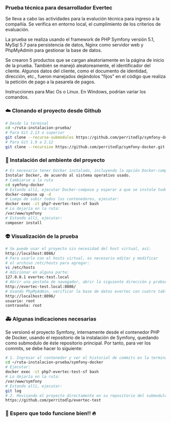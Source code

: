 ### Prueba técnica para desarrollador Evertec

Se lleva a cabo las actividades para la evalución técnica para ingreso a la compañía. Se verifica en entorno local, el cumplimiento de los criterios de evaluación.

La prueba se realiza usando el framework de PHP Symfony versión 5.1, MySql 5.7 para persistencia de datos, Nginx como servidor web y PhpMyAdmin para gestionar la base de datos.

Se crearon 5 productos que se cargan aleatoriamente en la página de inicio de la prueba. También se manejó aleatoreamente, el identificador del cliente. Algunos datos del cliente, como el documento de identidad, dirección, etc., fueron manejados dejándolos "fijos" en el código que realiza la petición de pago a la pasarela de pagos. 

Instrucciones para Mac Os o Linux. En Windows, podrían variar los comandos.

### :cloud: Clonando el proyecto desde Github

```bash
# Desde la terminal
cd ~/ruta-instalacion-prueba/
# Para Git 2.13 o superior
git clone --recurse-submodules https://github.com/perritodlp/symfony-docker.git
# Para Git 1.9 a 2.12
git clone --recursive https://github.com/perritodlp/symfony-docker.git
```

### :construction: Instalación del ambiente del proyecto


```bash
# Es necesario tener Docker instalado, incluyendo la opción Docker-compose
Instalar Docker, de acuerdo al sistema operativo usado.
# Cambiarse a la ruta
cd symfony-docker
# Estando allí, ejecutar Docker-compose y esperar a que se instale todo lo necesario
docker-compose up -d
# Luego de subir todos los contenedores, ejecutar:
docker exec -it php7-evertec-test-sf bash
# Lo dejaría en la ruta: 
/var/www/symfony
# Estando allí, ejecutar: 
composer install
```

### :alien: Visualización de la prueba 
```bash
# Se puede usar el proyecto sin necesidad del host virtual, así:
http://localhost:8086/
# Para usarlo con el hosts virtual, es necesario editar y modificar 
# el archivo /etc/hosts para agregar:
vi /etc/hosts
# Adicionar en alguna parte:
127.0.0.1 evertec-test.local
# Abrir una pestaña de navegador, abrir la siguiente dirección y probar:
http://evertec-test.local:8086/
# Usando PhpMyAdmin, verificar la base de datos evertec con cuatro tablas, así:
http://localhost:8096/
usuario: root
contraseña: root
```

### :ambulance: Algunas indicaciones necesarias

Se versionó el proyecto Symfony, internamente desde el contenedor PHP de Docker, usando el repositorio de la instalación de Symfony, quedando como submodulo de éste repositorio principal.
Por tanto, para ver los commits, se debe hacer lo siguiente:

```bash
# 1. Ingresar al contenedor y ver el historial de commits en la terminal, así:
cd ~/ruta-instalacion-prueba/symfony-docker
# Ejecutar: 
docker exec -it php7-evertec-test-sf bash
# Lo dejaría en la ruta: 
/var/www/symfony
# Estando allí, ejecutar: 
git log
# 2. Revisando el proyecto directamente en su repositorio del submodulo:
https://github.com/perritodlp/evertec-test
```

### :construction_worker: Espero que todo funcione bien!! :fire: 